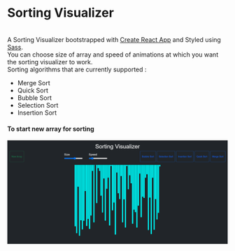 <h1>Sorting Visualizer</h1>
<br>
A Sorting Visualizer bootstrapped with <a href="https://github.com/facebook/create-react-app">Create React App</a> and Styled using <a href="https://sass-lang.com">Sass</a>.<br>
You can choose size of array and speed of animations at which you want the sorting visualizer to work.<br>
Sorting algorithms that are currently supported :<br>
<ul><li>Merge Sort</li><li>Quick Sort</li><li>Bubble Sort</li><li>Selection Sort</li><li>Insertion Sort</li></ul>
<h4>To start new array for sorting</h4>
<img src="https://github.com/diwanshu2004/Sorting-Visualiser/blob/main/Sorting%20Visualiser/img/img1.png">
